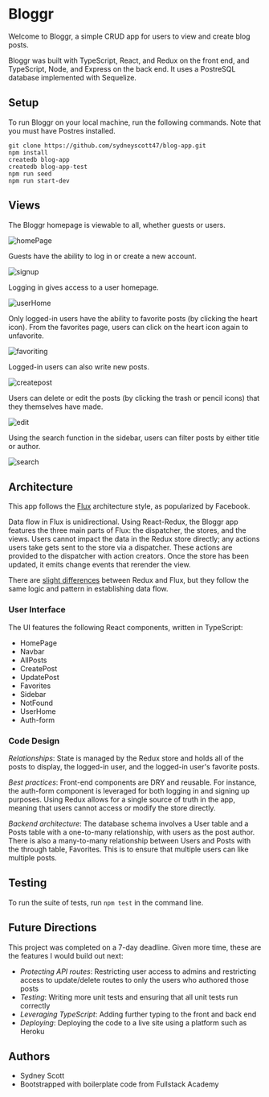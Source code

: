 # Bloggr

Welcome to Bloggr, a simple CRUD app for users to view and create blog posts.

Bloggr was built with TypeScript, React, and Redux on the front end, and TypeScript, Node, and Express on the back end. It uses a PostreSQL database implemented with Sequelize.

## Setup

To run Bloggr on your local machine, run the following commands. Note that you must have Postres installed.

```
git clone https://github.com/sydneyscott47/blog-app.git
npm install
createdb blog-app
createdb blog-app-test
npm run seed
npm run start-dev
```

## Views

The Bloggr homepage is viewable to all, whether guests or users.

<img src="https://i.ibb.co/5hY4HJm/Screen-Shot-2021-01-12-at-11-43-51-PM.png" alt="homePage" />

Guests have the ability to log in or create a new account.

<img src="https://i.ibb.co/Pw0WPsy/Screen-Shot-2021-01-13-at-1-26-50-AM.png" alt="signup" />

Logging in gives access to a user homepage.

<img src="https://i.ibb.co/B4szG1D/user-home.png" alt="userHome" />

Only logged-in users have the ability to favorite posts (by clicking the heart icon). From the favorites page, users can click on the heart icon again to unfavorite.

<img src="https://s2.gifyu.com/images/Favoriting-1.gif" alt="favoriting" />

Logged-in users can also write new posts.

<img src="https://i.ibb.co/gW5DBvq/Screen-Shot-2021-01-13-at-9-28-38-AM.png" alt="createpost" />

Users can delete or edit the posts (by clicking the trash or pencil icons) that they themselves have made.

<img src="https://i.ibb.co/9sw25fd/Screen-Shot-2021-01-13-at-9-30-09-AM.png" alt="edit" />

Using the search function in the sidebar, users can filter posts by either title or author.

<img src="https://i.ibb.co/znLvTsG/Screen-Shot-2021-01-13-at-9-32-05-AM.png" alt="search" />

## Architecture

This app follows the [Flux](https://facebook.github.io/flux/docs/in-depth-overview/#:~:text=Flux%20is%20the%20application%20architecture,a%20lot%20of%20new%20code.) architecture style, as popularized by Facebook.

Data flow in Flux is unidirectional. Using React-Redux, the Bloggr app features the three main parts of Flux: the dispatcher, the stores, and the views. Users cannot impact the data in the Redux store directly; any actions users take gets sent to the store via a dispatcher. These actions are provided to the dispatcher with action creators. Once the store has been updated, it emits change events that rerender the view.

There are [slight differences](https://www.educba.com/redux-vs-flux/) between Redux and Flux, but they follow the same logic and pattern in establishing data flow.

### User Interface

The UI features the following React components, written in TypeScript:

* HomePage
* Navbar
* AllPosts
* CreatePost
* UpdatePost
* Favorites
* Sidebar
* NotFound
* UserHome
* Auth-form

### Code Design

_Relationships_: State is managed by the Redux store and holds all of the posts to display, the logged-in user, and the logged-in user's favorite posts.

_Best practices_: Front-end components are DRY and reusable. For instance, the auth-form component is leveraged for both logging in and signing up purposes. Using Redux allows for a single source of truth in the app, meaning that users cannot access or modify the store directly.

_Backend architecture_: The database schema involves a User table and a Posts table with a one-to-many relationship, with users as the post author.
There is also a many-to-many relationship between Users and Posts with the through table, Favorites. This is to ensure that multiple users can like multiple posts.

## Testing

To run the suite of tests, run `npm test` in the command line.

## Future Directions

This project was completed on a 7-day deadline. Given more time, these are the features I would build out next:

* _Protecting API routes_: Restricting user access to admins and restricting access to update/delete routes to only the users who authored those posts
* _Testing_: Writing more unit tests and ensuring that all unit tests run correctly
* _Leveraging TypeScript_: Adding further typing to the front and back end
* _Deploying_: Deploying the code to a live site using a platform such as Heroku

## Authors

* Sydney Scott
* Bootstrapped with boilerplate code from Fullstack Academy
